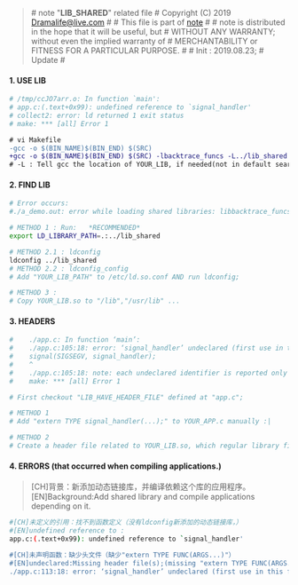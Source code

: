 > \# note "**LIB_SHARED**" related file
\# Copyright (C) 2019 Dramalife@live.com
\# 
\# This file is part of [note](https://github.com/Dramalife/note.git)
\# 
\# note is distributed in the hope that it will be useful, but
\# WITHOUT ANY WARRANTY; without even the implied warranty of
\# MERCHANTABILITY or FITNESS FOR A PARTICULAR PURPOSE.
\#
\# Init : 2019.08.23;
\# Update 
\#

#### 1. USE LIB

```bash
# /tmp/ccJO7arr.o: In function `main':
# app.c:(.text+0x99): undefined reference to `signal_handler'
# collect2: error: ld returned 1 exit status
# make: *** [all] Error 1
```

```diff
# vi Makefile
-gcc -o $(BIN_NAME)$(BIN_END) $(SRC)
+gcc -o $(BIN_NAME)$(BIN_END) $(SRC) -lbacktrace_funcs -L../lib_shared
# -L : Tell gcc the location of YOUR_LIB, if needed(not in default search path, like /lib);
```

#### 2. FIND LIB

```bash
# Error occurs:
#./a_demo.out: error while loading shared libraries: libbacktrace_funcs.so: cannot open shared object file: No such file or directory

# METHOD 1 : Run:   *RECOMMENDED*
export LD_LIBRARY_PATH=.:../lib_shared

# METHOD 2.1 : ldconfig 
ldconfig ../lib_shared
# METHOD 2.2 : ldconfig_config
# Add "YOUR_LIB_PATH" to /etc/ld.so.conf AND run ldconfig;

# METHOD 3 : 
# Copy YOUR_LIB.so to "/lib","/usr/lib" ...

```

#### 3. HEADERS

```bash
#    ./app.c: In function ‘main’:
#    ./app.c:105:18: error: ‘signal_handler’ undeclared (first use in this function)
#    signal(SIGSEGV, signal_handler); 
#    ^
#    ./app.c:105:18: note: each undeclared identifier is reported only once for each function it appears in
#    make: *** [all] Error 1

# First checkout "LIB_HAVE_HEADER_FILE" defined at "app.c";

# METHOD 1
# Add "extern TYPE signal_handler(...);" to YOUR_APP.c manually :|

# METHOD 2
# Create a header file related to YOUR_LIB.so, which regular library files are like ;)

```

#### 4. ERRORS (that occurred when compiling applications.)
> [CH]背景：新添加动态链接库，并编译依赖这个库的应用程序。
> [EN]Background:Add shared library and compile applications depending on it.

```bash
#[CH]未定义的引用：找不到函数定义（没有ldconfig新添加的动态链接库，）
#[EN]undefined reference to : 
app.c:(.text+0x99): undefined reference to `signal_handler'

#[CH]未声明函数：缺少头文件（缺少"extern TYPE FUNC(ARGS...)"）
#[EN]undeclared:Missing header file(s);(missing "extern TYPE FUNC(ARGS...)")
./app.c:113:18: error: ‘signal_handler’ undeclared (first use in this function)
```

